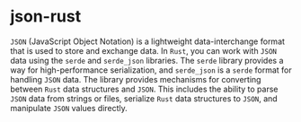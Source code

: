 # json-rust

`JSON` (JavaScript Object Notation) is a lightweight data-interchange format that is used to store and exchange data. In `Rust`, you can work with `JSON` data using the `serde` and `serde_json` libraries. The `serde` library provides a way for high-performance serialization, and `serde_json` is a `serde` format for handling `JSON` data. The library provides mechanisms for converting between `Rust` data structures and `JSON`. This includes the ability to parse `JSON` data from strings or files, serialize `Rust` data structures to `JSON`, and manipulate `JSON` values directly.